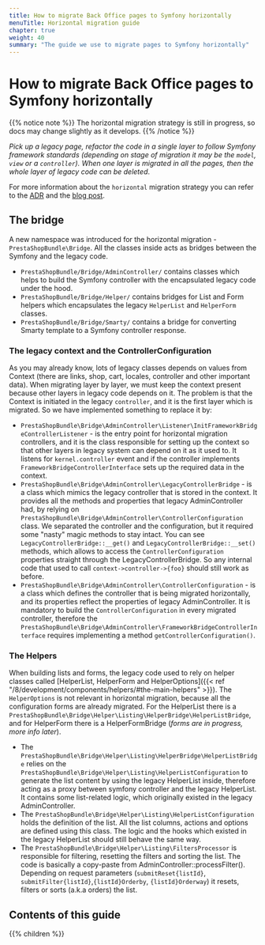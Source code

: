 ```yaml
---
title: How to migrate Back Office pages to Symfony horizontally
menuTitle: Horizontal migration guide
chapter: true
weight: 40
summary: "The guide we use to migrate pages to Symfony horizontally"
---
```


# How to migrate Back Office pages to Symfony horizontally

{{% notice note %}}
The horizontal migration strategy is still in progress, so docs may change slightly as it develops.
{{% /notice %}}

_Pick up a legacy page, refactor the code in a single layer to follow Symfony framework standards (depending on stage of migration it may be the `model`, `view` or a `controller`). When one layer is migrated in all the pages, then the whole layer of legacy code can be deleted_.

For more information about the `horizontal` migration strategy you can refer to the [ADR](https://github.com/PrestaShop/ADR/blob/master/0018-horizontal-migration.md) and the [blog post](https://build.prestashop-project.org/news/introducing-horizontal-migration/).

## The bridge
A new namespace was introduced for the horizontal migration - `PrestaShopBundle\Bridge`. All the classes inside acts as bridges between the Symfony and the legacy code.

- `PrestaShopBundle/Bridge/AdminController/` contains classes which helps to build the Symfony controller with the encapsulated legacy code under the hood.
- `PrestaShopBundle/Bridge/Helper/` contains bridges for List and Form helpers which encapsulates the legacy `HelperList` and `HelperForm` classes.
- `PrestaShopBundle/Bridge/Smarty/` contains a bridge for converting Smarty template to a Symfony controller response.

### The legacy context and the ControllerConfiguration

As you may already know, lots of legacy classes depends on values from Context (there are links, shop, cart, locales, controller and other important data). When migrating layer by layer, we must keep the context present because other layers in legacy code depends on it. The problem is that the Context is initiated in the legacy `controller`, and it is the first layer which is migrated. So we have implemented something to replace it by:
- `PrestaShopBundle\Bridge\AdminController\Listener\InitFrameworkBridgeControllerListener` - is the entry point for horizontal migration controllers, and it is the class responsible for setting up the context so that other layers in legacy system can depend on it as it used to. It listens for `kernel.controller` event and if the controller implements `FrameworkBridgeControllerInterface` sets up the required data in the context.
- `PrestaShopBundle\Bridge\AdminController\LegacyControllerBridge` - is a class which mimics the legacy controller that is stored in the context. It provides all the methods and properties that legacy AdminController had, by relying on `PrestaShopBundle\Bridge\AdminController\ControllerConfiguration` class. We separated the controller and the configuration, but it required some "nasty" magic methods to stay intact. You can see `LegacyControllerBridge::__get()` and `LegacyControllerBridge::__set()` methods, which allows to access the `ControllerConfiguration` properties straight through the LegacyControllerBridge. So any internal code that used to call `context->controller->{foo}` should still work as before.
- `PrestaShopBundle\Bridge\AdminController\ControllerConfiguration` - is a class which defines the controller that is being migrated horizontally, and its properties reflect the properties of legacy AdminController. It is mandatory to build the `ControllerConfiguration` in every migrated controller, therefore the `PrestaShopBundle\Bridge\AdminController\FrameworkBridgeControllerInterface` requires implementing a method `getControllerConfiguration()`. 


### The Helpers

When building lists and forms, the legacy code used to rely on helper classes called [HelperList, HelperForm and HelperOptions]({{< ref "/8/development/components/helpers/#the-main-helpers" >}}). The `HelperOptions` is not relevant in horizontal migration, because all the configuration forms are already migrated.
For the HelperList there is a `PrestaShopBundle\Bridge\Helper\Listing\HelperBridge\HelperListBridge`, and for HelperForm there is a HelperFormBridge (_forms are in progress, more info later_). 

- The `PrestaShopBundle\Bridge\Helper\Listing\HelperBridge\HelperListBridge` relies on the `PrestaShopBundle\Bridge\Helper\Listing\HelperListConfiguration` to generate the list content by using the legacy HelperList inside, therefore acting as a proxy between symfony controller and the legacy HelperList. It contains some list-related logic, which originally existed in the legacy AdminController.
- The `PrestaShopBundle\Bridge\Helper\Listing\HelperListConfiguration` holds the definition of the list. All the list columns, actions and options are defined using this class. The logic and the hooks which existed in the legacy HelperList should still behave the same way.
- The `PrestaShopBundle\Bridge\Helper\Listing\FiltersProcessor` is responsible for filtering, resetting the filters and sorting the list. The code is basically a copy-paste from AdminController::processFilter(). Depending on request parameters (`submitReset{listId}`, `submitFilter{listId}`,`{listId}Orderby`, `{listId}Orderway`) it resets, filters or sorts (a.k.a orders) the list.

## Contents of this guide

{{% children %}}

